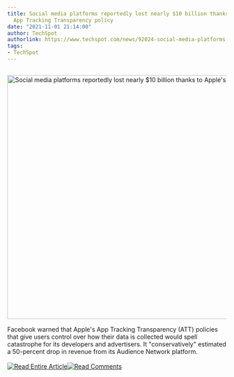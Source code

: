 ```yaml
---
title: Social media platforms reportedly lost nearly $10 billion thanks to Apple's
  App Tracking Transparency policy
date: "2021-11-01 21:14:00"
author: TechSpot
authorlink: https://www.techspot.com/news/92024-social-media-platforms-reportedly-lost-nearly-10-billion.html
tags:
- TechSpot
---
```

<a href="https://www.techspot.com/news/92024-social-media-platforms-reportedly-lost-nearly-10-billion.html" target="_blank"><img src="https://static.techspot.com/images2/news/ts3_thumbs/2021/11/2021-11-01-ts3_thumbs-ebf.jpg" width="800" height="560" style="padding: 15px 0" title="Social media platforms reportedly lost nearly $10 billion thanks to Apple's App Tracking Transparency policy" /></a><br />Facebook warned that Apple's App Tracking Transparency (ATT) policies that give users control over how their data is collected would spell catastrophe for its developers and advertisers. It "conservatively" estimated a 50-percent drop in revenue from its Audience Network platform.<br /><br /><a href="https://www.techspot.com/news/92024-social-media-platforms-reportedly-lost-nearly-10-billion.html"><img src="https://static.techspot.com/images/rss/rss_buttons_01.png" border="0" alt="Read Entire Article" /></a><a href="https://www.techspot.com/news/92024-social-media-platforms-reportedly-lost-nearly-10-billion.html#comments"><img src="https://static.techspot.com/images/rss/rss_buttons_02.png" border="0" alt="Read Comments" /></a><br /><br />